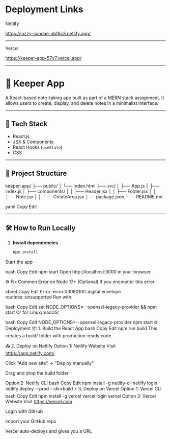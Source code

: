 # Deployment Links

Netlify 

https://jazzy-sundae-abf6c3.netlify.app/

----

Vercel 

https://keeper-app-57y7.vercel.app/

---

# 📝 Keeper App

A React-based note-taking app built as part of a MERN stack assignment. It allows users to create, display, and delete notes in a minimalist interface.

---

## 🚀 Tech Stack

- React.js
- JSX & Components
- React Hooks (`useState`)
- CSS

---

## 📁 Project Structure

keeper-app/
├── public/
│ └── index.html
├── src/
│ ├── App.js
│ ├── index.js
│ ├── components/
│ │ ├── Header.jsx
│ │ ├── Footer.jsx
│ │ ├── Note.jsx
│ │ └── CreateArea.jsx
├── package.json
└── README.md

yaml
Copy
Edit

---

## 🛠️ How to Run Locally

1. **Install dependencies**
   ```bash
   npm install
Start the app

bash
Copy
Edit
npm start
Open http://localhost:3000 in your browser.

⚙️ Fix Common Error on Node 17+ (Optional)
If you encounter this error:

vbnet
Copy
Edit
Error: error:0308010C:digital envelope routines::unsupported
Run with:

bash
Copy
Edit
set NODE_OPTIONS=--openssl-legacy-provider && npm start
Or for Linux/macOS:

bash
Copy
Edit
NODE_OPTIONS=--openssl-legacy-provider npm start
🌐 Deployment
📦 1. Build the React App
bash
Copy
Edit
npm run build
This creates a build/ folder with production-ready code.

📤 2. Deploy on Netlify
Option 1: Netlify Website
Visit https://app.netlify.com/

Click "Add new site" → "Deploy manually"

Drag and drop the build folder

Option 2: Netlify CLI
bash
Copy
Edit
npm install -g netlify-cli
netlify login
netlify deploy --prod --dir=build
⚡ 3. Deploy on Vercel
Option 1: Vercel CLI
bash
Copy
Edit
npm install -g vercel
vercel login
vercel
Option 2: Vercel Website
Visit https://vercel.com

Login with GitHub

Import your GitHub repo

Vercel auto-deploys and gives you a URL
